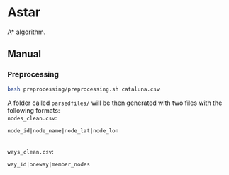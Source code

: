 # Astar
A* algorithm.
## Manual
### Preprocessing

```bash
bash preprocessing/preprocessing.sh cataluna.csv
```
A folder called `parsedfiles/` will be then generated with two files with the following formats:
\
`nodes_clean.csv`:
```
node_id|node_name|node_lat|node_lon
```
\
`ways_clean.csv`:
```
way_id|oneway|member_nodes
```

